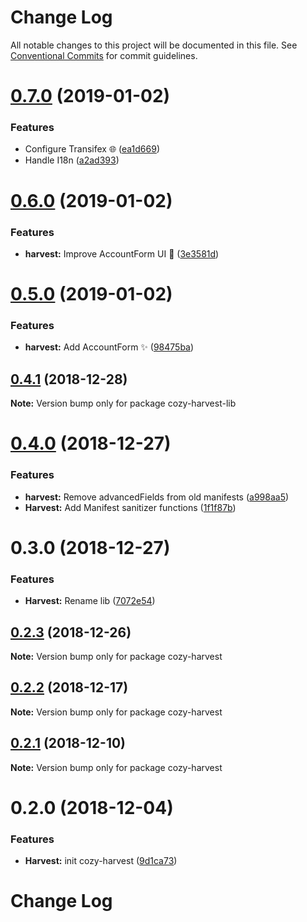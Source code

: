 # Change Log

All notable changes to this project will be documented in this file.
See [Conventional Commits](https://conventionalcommits.org) for commit guidelines.

<a name="0.7.0"></a>
# [0.7.0](https://github.com/cozy/cozy-libs/compare/cozy-harvest-lib@0.6.0...cozy-harvest-lib@0.7.0) (2019-01-02)


### Features

* Configure Transifex 🌐 ([ea1d669](https://github.com/cozy/cozy-libs/commit/ea1d669))
* Handle I18n ([a2ad393](https://github.com/cozy/cozy-libs/commit/a2ad393))




<a name="0.6.0"></a>
# [0.6.0](https://github.com/cozy/cozy-libs/compare/cozy-harvest-lib@0.5.0...cozy-harvest-lib@0.6.0) (2019-01-02)


### Features

* **harvest:** Improve AccountForm UI 💄 ([3e3581d](https://github.com/cozy/cozy-libs/commit/3e3581d))




<a name="0.5.0"></a>
# [0.5.0](https://github.com/cozy/cozy-libs/compare/cozy-harvest-lib@0.4.1...cozy-harvest-lib@0.5.0) (2019-01-02)


### Features

* **harvest:** Add AccountForm ✨ ([98475ba](https://github.com/cozy/cozy-libs/commit/98475ba))




<a name="0.4.1"></a>
## [0.4.1](https://github.com/cozy/cozy-libs/compare/cozy-harvest-lib@0.4.0...cozy-harvest-lib@0.4.1) (2018-12-28)




**Note:** Version bump only for package cozy-harvest-lib

<a name="0.4.0"></a>
# [0.4.0](https://github.com/cozy/cozy-libs/compare/cozy-harvest-lib@0.3.0...cozy-harvest-lib@0.4.0) (2018-12-27)


### Features

* **harvest:** Remove advancedFields from old manifests ([a998aa5](https://github.com/cozy/cozy-libs/commit/a998aa5))
* **Harvest:** Add Manifest sanitizer functions ([1f1f87b](https://github.com/cozy/cozy-libs/commit/1f1f87b))




<a name="0.3.0"></a>
# 0.3.0 (2018-12-27)


### Features

* **Harvest:** Rename lib ([7072e54](https://github.com/cozy/cozy-libs/commit/7072e54))




<a name="0.2.3"></a>
## [0.2.3](https://github.com/cozy/cozy-libs/compare/cozy-harvest@0.2.2...cozy-harvest@0.2.3) (2018-12-26)




**Note:** Version bump only for package cozy-harvest

<a name="0.2.2"></a>
## [0.2.2](https://github.com/cozy/cozy-libs/compare/cozy-harvest@0.2.0...cozy-harvest@0.2.2) (2018-12-17)




**Note:** Version bump only for package cozy-harvest

<a name="0.2.1"></a>
## [0.2.1](https://github.com/cozy/cozy-libs/compare/cozy-harvest@0.2.0...cozy-harvest@0.2.1) (2018-12-10)




**Note:** Version bump only for package cozy-harvest

<a name="0.2.0"></a>
# 0.2.0 (2018-12-04)


### Features

* **Harvest:** init cozy-harvest ([9d1ca73](https://github.com/cozy/cozy-libs/commit/9d1ca73))




# Change Log
